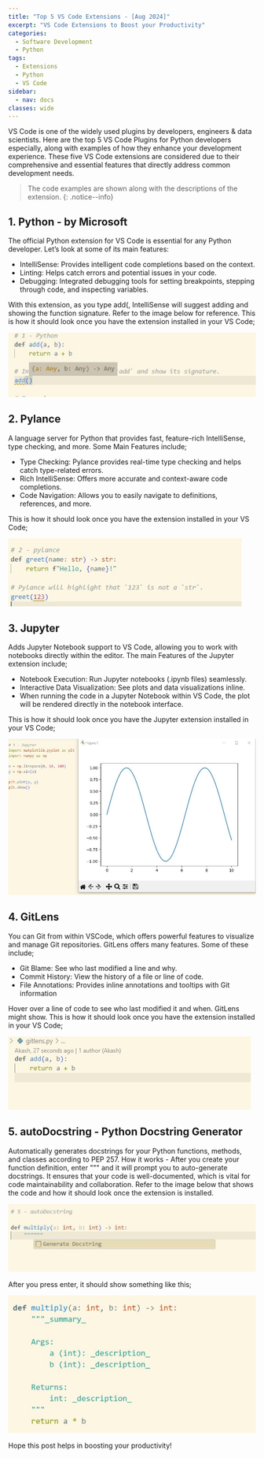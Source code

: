 ```yaml
---
title: "Top 5 VS Code Extensions - [Aug 2024]"
excerpt: "VS Code Extensions to Boost your Productivity"
categories:
  - Software Development
  - Python
tags:
  - Extensions
  - Python
  - VS Code
sidebar:
  - nav: docs
classes: wide
---
```


VS Code is one of the widely used plugins by developers, engineers & data scientists. Here are the top 5 VS Code Plugins for Python developers especially, along with examples of how they enhance your development experience.
These five VS Code extensions are considered due to their comprehensive and essential features that directly address common development needs.

> <span style="font-size:1em;"> The code examples are shown along with the descriptions of the extension. </span>
{: .notice--info}
>

## 1. Python - by Microsoft

The official Python extension for VS Code is essential for any Python developer. Let’s look at some of its main features:

* IntelliSense: Provides intelligent code completions based on the context.
* Linting: Helps catch errors and potential issues in your code.
* Debugging: Integrated debugging tools for setting breakpoints, stepping through code, and inspecting variables.

With this extension, as you type add(, IntelliSense will suggest adding and showing the function signature. Refer to the image below for reference. This is how it should look once you have the extension installed in your VS Code;

  ![](https://github.com/dataasciences/dataasciences.github.io/blob/master/assets/images/python_vscode_plugin.JPG?raw=true)

## 2. Pylance

A language server for Python that provides fast, feature-rich IntelliSense, type checking, and more. Some Main Features include;

* Type Checking: Pylance provides real-time type checking and helps catch type-related errors.
* Rich IntelliSense: Offers more accurate and context-aware code completions.
* Code Navigation: Allows you to easily navigate to definitions, references, and more.

This is how it should look once you have the extension installed in your VS Code;

  ![](https://github.com/dataasciences/dataasciences.github.io/blob/master/assets/images/python_vscode_plugin_pylance.JPG?raw=true)

## 3. Jupyter

Adds Jupyter Notebook support to VS Code, allowing you to work with notebooks directly within the editor. The main Features of the Jupyter extension include;

* Notebook Execution: Run Jupyter notebooks (.ipynb files) seamlessly.
* Interactive Data Visualization: See plots and data visualizations inline.
* When running the code in a Jupyter Notebook within VS Code, the plot will be rendered directly in the notebook interface.

This is how it should look once you have the Jupyter extension installed in your VS Code;

  ![](https://github.com/dataasciences/dataasciences.github.io/blob/master/assets/images/python_vscode_plugin_jupyter.JPG?raw=true)

## 4. GitLens

You can Git from within VSCode, which offers powerful features to visualize and manage Git repositories. GitLens offers many features. Some of these include;

* Git Blame: See who last modified a line and why.
* Commit History: View the history of a file or line of code.
* File Annotations: Provides inline annotations and tooltips with Git information
 
Hover over a line of code to see who last modified it and when. GitLens might show. This is how it should look once you have the extension installed in your VS Code;

  ![](https://github.com/dataasciences/dataasciences.github.io/blob/master/assets/images/python_vscode_plugin_gitlens_new.JPG?raw=true)

## 5. autoDocstring - Python Docstring Generator

Automatically generates docstrings for your Python functions, methods, and classes according to PEP 257.
How it works - After you create your function definition, enter """ and it will prompt you to auto-generate docstrings. It ensures that your code is well-documented, which is vital for code maintainability and collaboration. 
Refer to the image below that shows the code and how it should look once the extension is installed.

  ![](https://github.com/dataasciences/dataasciences.github.io/blob/master/assets/images/python_vscode_plugin_autodoc.JPG?raw=true)

After you press enter, it should show something like this;

![](https://github.com/dataasciences/dataasciences.github.io/blob/master/assets/images/python_vscode_plugin_autodoc_function.JPG?raw=true)

Hope this post helps in boosting your productivity! 
